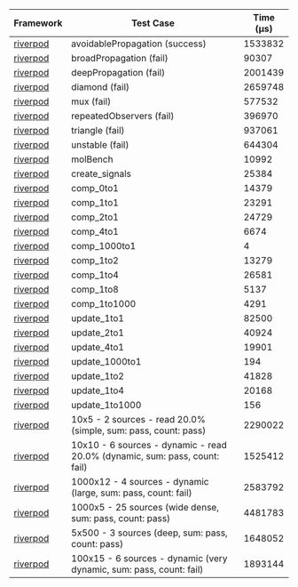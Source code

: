 | Framework | Test Case | Time (μs) |
| --- | --- | --- |
| [riverpod](https://github.com/rrousselGit/riverpod) | avoidablePropagation (success) | 1533832 |
| [riverpod](https://github.com/rrousselGit/riverpod) | broadPropagation (fail) | 90307 |
| [riverpod](https://github.com/rrousselGit/riverpod) | deepPropagation (fail) | 2001439 |
| [riverpod](https://github.com/rrousselGit/riverpod) | diamond (fail) | 2659748 |
| [riverpod](https://github.com/rrousselGit/riverpod) | mux (fail) | 577532 |
| [riverpod](https://github.com/rrousselGit/riverpod) | repeatedObservers (fail) | 396970 |
| [riverpod](https://github.com/rrousselGit/riverpod) | triangle (fail) | 937061 |
| [riverpod](https://github.com/rrousselGit/riverpod) | unstable (fail) | 644304 |
| [riverpod](https://github.com/rrousselGit/riverpod) | molBench | 10992 |
| [riverpod](https://github.com/rrousselGit/riverpod) | create_signals | 25384 |
| [riverpod](https://github.com/rrousselGit/riverpod) | comp_0to1 | 14379 |
| [riverpod](https://github.com/rrousselGit/riverpod) | comp_1to1 | 23291 |
| [riverpod](https://github.com/rrousselGit/riverpod) | comp_2to1 | 24729 |
| [riverpod](https://github.com/rrousselGit/riverpod) | comp_4to1 | 6674 |
| [riverpod](https://github.com/rrousselGit/riverpod) | comp_1000to1 | 4 |
| [riverpod](https://github.com/rrousselGit/riverpod) | comp_1to2 | 13279 |
| [riverpod](https://github.com/rrousselGit/riverpod) | comp_1to4 | 26581 |
| [riverpod](https://github.com/rrousselGit/riverpod) | comp_1to8 | 5137 |
| [riverpod](https://github.com/rrousselGit/riverpod) | comp_1to1000 | 4291 |
| [riverpod](https://github.com/rrousselGit/riverpod) | update_1to1 | 82500 |
| [riverpod](https://github.com/rrousselGit/riverpod) | update_2to1 | 40924 |
| [riverpod](https://github.com/rrousselGit/riverpod) | update_4to1 | 19901 |
| [riverpod](https://github.com/rrousselGit/riverpod) | update_1000to1 | 194 |
| [riverpod](https://github.com/rrousselGit/riverpod) | update_1to2 | 41828 |
| [riverpod](https://github.com/rrousselGit/riverpod) | update_1to4 | 20168 |
| [riverpod](https://github.com/rrousselGit/riverpod) | update_1to1000 | 156 |
| [riverpod](https://github.com/rrousselGit/riverpod) | 10x5 - 2 sources - read 20.0% (simple, sum: pass, count: pass) | 2290022 |
| [riverpod](https://github.com/rrousselGit/riverpod) | 10x10 - 6 sources - dynamic - read 20.0% (dynamic, sum: pass, count: fail) | 1525412 |
| [riverpod](https://github.com/rrousselGit/riverpod) | 1000x12 - 4 sources - dynamic (large, sum: pass, count: fail) | 2583792 |
| [riverpod](https://github.com/rrousselGit/riverpod) | 1000x5 - 25 sources (wide dense, sum: pass, count: pass) | 4481783 |
| [riverpod](https://github.com/rrousselGit/riverpod) | 5x500 - 3 sources (deep, sum: pass, count: pass) | 1648052 |
| [riverpod](https://github.com/rrousselGit/riverpod) | 100x15 - 6 sources - dynamic (very dynamic, sum: pass, count: fail) | 1893144 |
